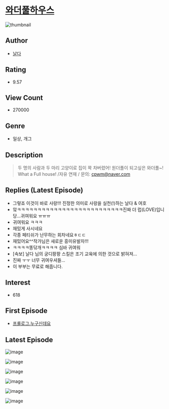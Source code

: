 # [와더풀하우스](https://comic.naver.com/bestChallenge/list?titleId=794990)
![thumbnail](https://image-comic.pstatic.net/user_contents_data/challenge_comic/2023/04/18/204349/upload_7292798266383676214_480x623.jpeg)

## Author
- [날다](https://comic.naver.com/artistTitle?id=204349)

## Rating
- 9.57

## View Count
- 270000

## Genre
- 일상, 개그

## Description
> 두 명의 사람과 두 마리 고양이로 집이 꽉 차버렸어! 원더풀이 되고싶은 와더풀~! What a Full house! /자유 연재 / 문의: cpwm@naver.com

## Replies (Latest Episode)
- 그렇죠 이것이 바로 사랑!!! 진정한 의미로 사랑을 실천(!)하는 날다 & 여호
- 앜ㅋㅋㅋㅋㅋㅋㅋㅋㅋㅋㅋㅋㅋㅋㅋㅋㅋㅋㅋㅋㅋㅋㅋㅋㅋㅋ진짜 더 럽(LOVE)입니당...귀여워요 ㅠㅠㅠ
- 귀여워요 ㅋㅋㅋ
- 재밌게 사시네요
- 각종 페티쉬가 난무하는 회차네요ㅎㄷㄷ
- 재밌어요^^작가님은 새로운 흥미유발자!!!
- ㅋㅋㅋㅋ똥닦개ㅋㅋㅋㅋ 심바 귀여워
- [속보] 날다 님의 궁디팡팡 스킬은 조기 교육에 의한 것으로 밝혀져...
- 진짜 ㅜㅜ 너무 귀여우셔들...
- 이 부부는 무료로 해줍니다.

## Interest
- 618

## First Episode
- [프롤로그.누구신데요](https://comic.naver.com/bestChallenge/detail?titleId=794990&no=1)

## Latest Episode
![image](https://image-comic.pstatic.net/user_contents_data/challenge_comic/2023/03/27/204349/upload_7018126891445085281.jpeg)

![image](https://image-comic.pstatic.net/user_contents_data/challenge_comic/2023/03/27/204349/upload_3762532296590178608.jpeg)

![image](https://image-comic.pstatic.net/user_contents_data/challenge_comic/2023/03/27/204349/upload_3474636209940620899.jpeg)

![image](https://image-comic.pstatic.net/user_contents_data/challenge_comic/2023/03/27/204349/upload_3473181745740276278.jpeg)

![image](https://image-comic.pstatic.net/user_contents_data/challenge_comic/2023/03/27/204349/upload_3558237765519959654.jpeg)

![image](https://image-comic.pstatic.net/user_contents_data/challenge_comic/2023/03/27/204349/upload_4049914987213382243.jpeg)
